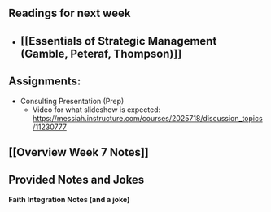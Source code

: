## Readings for next week
- [[Essentials of Strategic Management (Gamble, Peteraf, Thompson)]]
	- 
## Assignments:
- Consulting Presentation (Prep)
	- Video for what slideshow is expected: https://messiah.instructure.com/courses/2025718/discussion_topics/11230777 

## [[Overview Week 7 Notes]]

## Provided Notes and Jokes

**Faith Integration Notes (and a joke)**

